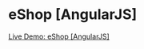 # eShop [AngularJS]

<a href="primaprodukcija.si/repo/eshop-angularjs/" target="_blank">Live Demo: eShop [AngularJS]</a>